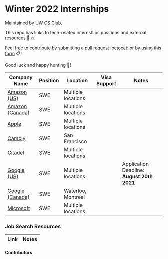 # Winter 2022 Internships

Maintained by [UW CS Club](http://csclub.uwaterloo.ca/).

This repo has links to tech-related internships positions and external resources 💾 🔥.

Feel free to contribute by submitting a pull request :octocat: or by using this [form](https://forms.gle/UBYHhvhD7d8XXawe8) 📋!

Good luck and happy hunting :tada:!

| Company Name | Position | Location | Visa Support | Notes |
|--------------|----------|----------|--------------|-------|
| [Amazon (US)](https://www.amazon.jobs/en/jobs/1557929/software-development-engineer-internship-summer-2022-us) | SWE | Multiple locations | | |
| [Amazon (Canada)](https://www.amazon.jobs/en/jobs/1559866/software-development-engineer-intern-summer-2022-canada) | SWE | Multiple locations | | |
| [Apple](https://jobs.apple.com/en-us/details/200253195/software-engineering-internship?team=STDNT) | SWE | Multiple locations | | |
| [Cambly](https://jobs.lever.co/cambly/a85a325b-1992-421b-8e62-ea487a8fba0b) | SWE | San Francisco | | |
| [Citadel](https://www.citadel.com/careers/details/software-engineer-intern-us/) | SWE | Multiple locations | | |
| [Google (US)](https://careers.google.com/jobs/results/111556027477828294/) | SWE | Multiple locations | | Application Deadline: **August 20th 2021**|
| [Google (Canada)](https://careers.google.com/jobs/results/85238117155381958/?hl=fr_FR) | SWE | Waterloo, Montreal | | |
| [Microsoft](https://careers.microsoft.com/students/us/en/job/1085294/Software-Engineering-Intern-Opportunities) | SWE | Multiple locations | | |


### Job Search Resources
| Link | Notes |
|------|-------|

#### Contributors
